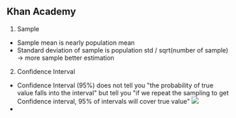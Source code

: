 ## Khan Academy
1. Sample
- Sample mean is nearly population mean
- Standard deviation of sample is population std / sqrt(number of sample) -> more sample better estimation
2. Confidence Interval
 - Confidence Interval (95%) does not tell you "the probability of true value falls into the interval" but tell you "if we repeat the sampling to get Confidence interval, 95% of intervals will cover true value"
 ![](link)
-

